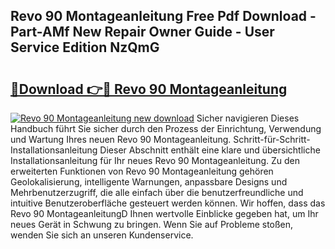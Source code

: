 ## Revo 90 Montageanleitung Free Pdf Download - Part-AMf New Repair Owner Guide - User Service Edition NzQmG

# <h2><a href="http://df6iby.blite.top/?on=Revo+90+Montageanleitung">🔗Download 👉🔴 Revo 90 Montageanleitung</a></h2>

[![Revo 90 Montageanleitung new download](https://i.imgur.com/lujVjoI.png)](http://df6iby.blite.top/?on=Revo+90+Montageanleitung)
Sicher navigieren Dieses Handbuch führt Sie sicher durch den Prozess der Einrichtung, Verwendung und Wartung Ihres neuen Revo 90 Montageanleitung. Schritt-für-Schritt-Installationsanleitung Dieser Abschnitt enthält eine klare und übersichtliche Installationsanleitung für Ihr neues Revo 90 Montageanleitung. Zu den erweiterten Funktionen von Revo 90 Montageanleitung gehören Geolokalisierung, intelligente Warnungen, anpassbare Designs und Mehrbenutzerzugriff, die alle einfach über die benutzerfreundliche und intuitive Benutzeroberfläche gesteuert werden können. Wir hoffen, dass das Revo 90 MontageanleitungD Ihnen wertvolle Einblicke gegeben hat, um Ihr neues Gerät in Schwung zu bringen. Wenn Sie auf Probleme stoßen, wenden Sie sich an unseren Kundenservice.
